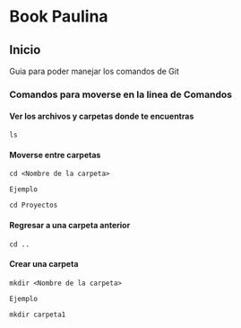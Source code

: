 # Book Paulina

## Inicio

Guia para poder manejar los comandos de Git

### Comandos para moverse en la linea de Comandos

#### Ver los archivos y carpetas donde te encuentras

```
ls
```

#### Moverse entre carpetas

```
cd <Nombre de la carpeta>

Ejemplo

cd Proyectos
```
#### Regresar a una carpeta anterior

```
cd ..
```

#### Crear una carpeta

```
mkdir <Nombre de la carpeta>

Ejemplo

mkdir carpeta1
```
